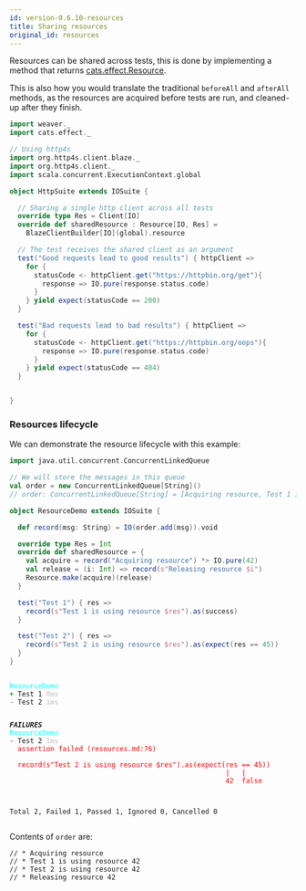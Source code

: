 ```yaml
---
id: version-0.6.10-resources
title: Sharing resources
original_id: resources
---
```


Resources can be shared across tests, this is done by implementing a method that returns [cats.effect.Resource](https://typelevel.org/cats-effect/datatypes/resource.html).

This is also how you would translate the traditional `beforeAll` and `afterAll` methods, as the resources are acquired before tests are run, and cleaned-up after they finish.


```scala
import weaver._
import cats.effect._

// Using http4s
import org.http4s.client.blaze._
import org.http4s.client._
import scala.concurrent.ExecutionContext.global

object HttpSuite extends IOSuite {

  // Sharing a single http client across all tests
  override type Res = Client[IO]
  override def sharedResource : Resource[IO, Res] =
    BlazeClientBuilder[IO](global).resource

  // The test receives the shared client as an argument
  test("Good requests lead to good results") { httpClient =>
    for {
      statusCode <- httpClient.get("https://httpbin.org/get"){
        response => IO.pure(response.status.code)
      }
    } yield expect(statusCode == 200)
  }

  test("Bad requests lead to bad results") { httpClient =>
    for {
      statusCode <- httpClient.get("https://httpbin.org/oops"){
        response => IO.pure(response.status.code)
      }
    } yield expect(statusCode == 404)
  }


}
```

### Resources lifecycle

We can demonstrate the resource lifecycle with this example:

```scala
import java.util.concurrent.ConcurrentLinkedQueue

// We will store the messages in this queue
val order = new ConcurrentLinkedQueue[String]()
// order: ConcurrentLinkedQueue[String] = [Acquiring resource, Test 1 is using resource 42, Test 2 is using resource 42, Releasing resource 42]

object ResourceDemo extends IOSuite {

  def record(msg: String) = IO(order.add(msg)).void

  override type Res = Int
  override def sharedResource = {
    val acquire = record("Acquiring resource") *> IO.pure(42)
    val release = (i: Int) => record(s"Releasing resource $i")
    Resource.make(acquire)(release)
  }

  test("Test 1") { res =>
    record(s"Test 1 is using resource $res").as(success)
  }

  test("Test 2") { res => 
    record(s"Test 2 is using resource $res").as(expect(res == 45))
  }
}
```

<div class='terminal'><pre><code class = 'nohighlight'>
<span style='color: cyan'>ResourceDemo</span>
<span style='color: green'>+&nbsp;</span>Test&nbsp;1&nbsp;<span style='color: lightgray'><b>0ms</span></b>
<span style='color: red'>-&nbsp;</span>Test&nbsp;2&nbsp;<span style='color: lightgray'><b>1ms</span></b>

<span style='color: red'>*************</span>FAILURES<span style='color: red'>*************</span>
<span style='color: cyan'>ResourceDemo</span>
<span style='color: red'>-&nbsp;</span>Test&nbsp;2&nbsp;<span style='color: lightgray'><b>1ms</span></b><br /><span style='color: red'>&nbsp;&nbsp;assertion&nbsp;failed&nbsp;(resources.md:76)<br /><br />&nbsp;&nbsp;record(s"Test&nbsp;2&nbsp;is&nbsp;using&nbsp;resource&nbsp;$res").as(expect(res&nbsp;==&nbsp;45))<br />&nbsp;&nbsp;&nbsp;&nbsp;&nbsp;&nbsp;&nbsp;&nbsp;&nbsp;&nbsp;&nbsp;&nbsp;&nbsp;&nbsp;&nbsp;&nbsp;&nbsp;&nbsp;&nbsp;&nbsp;&nbsp;&nbsp;&nbsp;&nbsp;&nbsp;&nbsp;&nbsp;&nbsp;&nbsp;&nbsp;&nbsp;&nbsp;&nbsp;&nbsp;&nbsp;&nbsp;&nbsp;&nbsp;&nbsp;&nbsp;&nbsp;&nbsp;&nbsp;&nbsp;&nbsp;&nbsp;&nbsp;&nbsp;&nbsp;&nbsp;&nbsp;&nbsp;&nbsp;|&nbsp;&nbsp;&nbsp;|<br />&nbsp;&nbsp;&nbsp;&nbsp;&nbsp;&nbsp;&nbsp;&nbsp;&nbsp;&nbsp;&nbsp;&nbsp;&nbsp;&nbsp;&nbsp;&nbsp;&nbsp;&nbsp;&nbsp;&nbsp;&nbsp;&nbsp;&nbsp;&nbsp;&nbsp;&nbsp;&nbsp;&nbsp;&nbsp;&nbsp;&nbsp;&nbsp;&nbsp;&nbsp;&nbsp;&nbsp;&nbsp;&nbsp;&nbsp;&nbsp;&nbsp;&nbsp;&nbsp;&nbsp;&nbsp;&nbsp;&nbsp;&nbsp;&nbsp;&nbsp;&nbsp;&nbsp;&nbsp;42&nbsp;&nbsp;false</span>

Total&nbsp;2,&nbsp;Failed&nbsp;1,&nbsp;Passed&nbsp;1,&nbsp;Ignored&nbsp;0,&nbsp;Cancelled&nbsp;0
</code></pre></div>
Contents of `order` are:

```
// * Acquiring resource
// * Test 1 is using resource 42
// * Test 2 is using resource 42
// * Releasing resource 42
```
